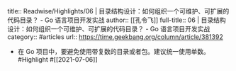 title:: Readwise/Highlights/06 | 目录结构设计：如何组织一个可维护、可扩展的代码目录？ - Go 语言项目开发实战
author:: [[孔令飞]]
full-title:: 06 | 目录结构设计：如何组织一个可维护、可扩展的代码目录？ - Go 语言项目开发实战
category:: #articles
url:: https://time.geekbang.org/column/article/381392
- 在 Go 项目中，要避免使用带复数的目录或者包。建议统一使用单数。 #Highlight #[[2021-07-06]]